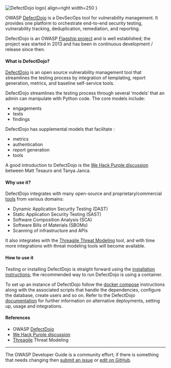 ![DefectDojo logo](../../../assets/images/logos/defectdojo.png "OWASP DefectDojo"){ align=right width=250 }

OWASP [DefectDojo][defectdojo] is a DevSecOps tool for vulnerability management.
It provides one platform to orchestrate end-to-end security testing, vulnerability tracking,
deduplication, remediation, and reporting.

DefectDojo is an OWASP [Flagship project][defectdojo-project] and is well established;
the project was started in 2013 and has been in continuous development / release since then.

#### What is DefectDojo?

[DefectDojo][defectdojo] is an open source vulnerability management tool that streamlines the testing process
by integration of templating, report generation, metrics, and baseline self-service tools.

DefectDojo streamlines the testing process through several ‘models’ that an admin can manipulate with Python code.
The core models include:

* engagements
* tests
* findings

DefectDojo has supplemental models that facilitate :

* metrics
* authentication
* report generation
* tools

A good introduction to DefectDojo is the [We Hack Purple discussion][purple] between Matt Tesauro and Tanya Janca.

#### Why use it?

DefectDojo integrates with many open-source and proprietary/commercial [tools][defectdojo-tools] from various domains:

* Dynamic Application Security Testing (DAST)
* Static Application Security Testing (SAST)
* Software Composition Analysis (SCA)
* Software Bills of Materials (SBOMs)
* Scanning of infrastructure and APIs

It also integrates with the [Threagile Threat Modeling][threagile] tool,
and with time more integrations with threat modeling tools will become available.

#### How to use it

Testing or installing DefectDojo is straight forward using the [installation instructions][defectdojo-install];
the recommended way to run DefectDojo is using a container.

To set up an instance of DefectDojo follow the [docker compose][defectdojo-docker] instructions along with
the associated scripts that handle the dependencies, configure the database, create users and so on.
Refer to the DefectDojo [documentation][defectdojo-docs] for further information on alternative deployments,
setting up, usage and integrations.

#### References

* OWASP [DefectDojo][defectdojo]
* [We Hack Purple discussion][purple]
* [Threagile][threagile] Threat Modeling

----

The OWASP Developer Guide is a community effort; if there is something that needs changing
then [submit an issue][issue080401] or [edit on GitHub][edit080401].

[defectdojo]: https://www.defectdojo.com/
[defectdojo-docs]: https://documentation.defectdojo.com/
[defectdojo-docker]: https://github.com/DefectDojo/django-DefectDojo/blob/dev/readme-docs/DOCKER.md
[defectdojo-install]: https://docs.defectdojo.com/en/about_defectdojo/new_user_checklist/
[defectdojo-project]: https://owasp.org/www-project-defectdojo/
[defectdojo-tools]: https://www.defectdojo.com/integrations
[edit080401]: https://github.com/OWASP/DevGuide/blob/main/docs/en/06-verification/04-vulnerability-management/01-defectdojo.md
[issue080401]: https://github.com/OWASP/DevGuide/issues/new?labels=content&template=request.md&title=Update:%2006-verification/04-vulnerability-management/01-defectdojo
[purple]: https://www.youtube.com/watch?v=FMUrL3Jzmzg
[threagile]: https://threagile.io
